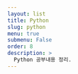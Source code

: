 ```yaml
---
layout: list
title: Python
slug: python
menu: true
submenu: False
order: 8
description: >
  Python 공부내용 정리.
---
```

